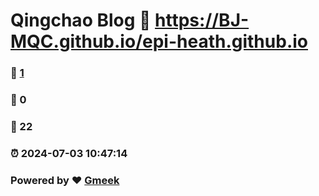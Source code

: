 # Qingchao Blog :link: https://BJ-MQC.github.io/epi-heath.github.io 
### :page_facing_up: [1](https://BJ-MQC.github.io/epi-heath.github.io/tag.html) 
### :speech_balloon: 0 
### :hibiscus: 22 
### :alarm_clock: 2024-07-03 10:47:14 
### Powered by :heart: [Gmeek](https://github.com/Meekdai/Gmeek)
